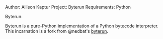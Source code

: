 Author: Allison Kaptur
Project: Byterun
Requirements: Python

Byterun

Byterun is a pure-Python implementation of a Python bytecode interpreter.  This incarnation is a fork from @nedbat's [byterun](https://github.com/nedbat/byterun/).